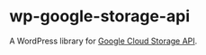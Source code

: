 # wp-google-storage-api
A WordPress library for [Google Cloud Storage API](https://cloud.google.com/storage/docs/json_api/).
